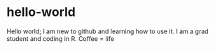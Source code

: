 # hello-world
Hello world; I am new to github and learning how to use it. I am a grad student and coding in R.
Coffee = life
